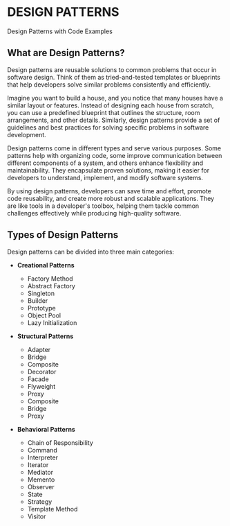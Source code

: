 # DESIGN PATTERNS
Design Patterns with Code Examples

## What are Design Patterns?
Design patterns are reusable solutions to common problems that occur in software design. Think of them as tried-and-tested templates or blueprints that help developers solve similar problems consistently and efficiently.

Imagine you want to build a house, and you notice that many houses have a similar layout or features. Instead of designing each house from scratch, you can use a predefined blueprint that outlines the structure, room arrangements, and other details. Similarly, design patterns provide a set of guidelines and best practices for solving specific problems in software development.

Design patterns come in different types and serve various purposes. Some patterns help with organizing code, some improve communication between different components of a system, and others enhance flexibility and maintainability. They encapsulate proven solutions, making it easier for developers to understand, implement, and modify software systems.

By using design patterns, developers can save time and effort, promote code reusability, and create more robust and scalable applications. They are like tools in a developer's toolbox, helping them tackle common challenges effectively while producing high-quality software.

## Types of Design Patterns
Design patterns can be divided into three main categories:

- **Creational Patterns**
  - Factory Method
  - Abstract Factory
  - Singleton
  - Builder
  - Prototype
  - Object Pool
  - Lazy Initialization

- **Structural Patterns**
  - Adapter
  - Bridge
  - Composite
  - Decorator
  - Facade
  - Flyweight
  - Proxy
  - Composite
  - Bridge
  - Proxy

- **Behavioral Patterns**
  - Chain of Responsibility
  - Command
  - Interpreter
  - Iterator
  - Mediator
  - Memento
  - Observer
  - State
  - Strategy
  - Template Method
  - Visitor

